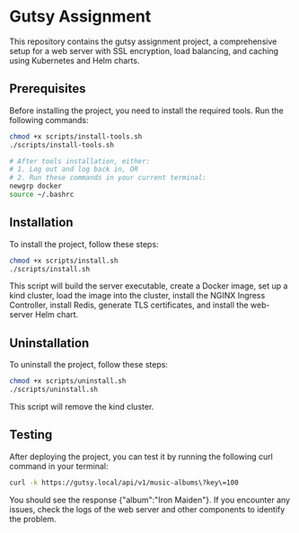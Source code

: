 # Gutsy Assignment
This repository contains the gutsy assignment project, a comprehensive setup for a web server with SSL encryption, load balancing, and caching using Kubernetes and Helm charts.

## Prerequisites
Before installing the project, you need to install the required tools. Run the following commands:

```bash
chmod +x scripts/install-tools.sh
./scripts/install-tools.sh

# After tools installation, either:
# 1. Log out and log back in, OR
# 2. Run these commands in your current terminal:
newgrp docker
source ~/.bashrc
```

## Installation
To install the project, follow these steps:

```bash
chmod +x scripts/install.sh
./scripts/install.sh
```

This script will build the server executable, create a Docker image, set up a kind cluster, load the image into the cluster, install the NGINX Ingress Controller, install Redis, generate TLS certificates, and install the web-server Helm chart.

## Uninstallation
To uninstall the project, follow these steps:

```bash
chmod +x scripts/uninstall.sh
./scripts/uninstall.sh
```

This script will remove the kind cluster.

## Testing
After deploying the project, you can test it by running the following curl command in your terminal:
```bash
curl -k https://gutsy.local/api/v1/music-albums\?key\=100
```
You should see the response {"album":"Iron Maiden"}. If you encounter any issues, check the logs of the web server and other components to identify the problem.
